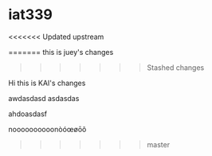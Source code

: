 # iat339

<<<<<<< Updated upstream
<!-- this is test i am reading  -->
=======
this is juey's changes
>>>>>>> Stashed changes

Hi this is KAI's changes

awdasdasd asdasdas

ahdoasdasf

noooooooooonòóœøōõ
>>>>>>> master

